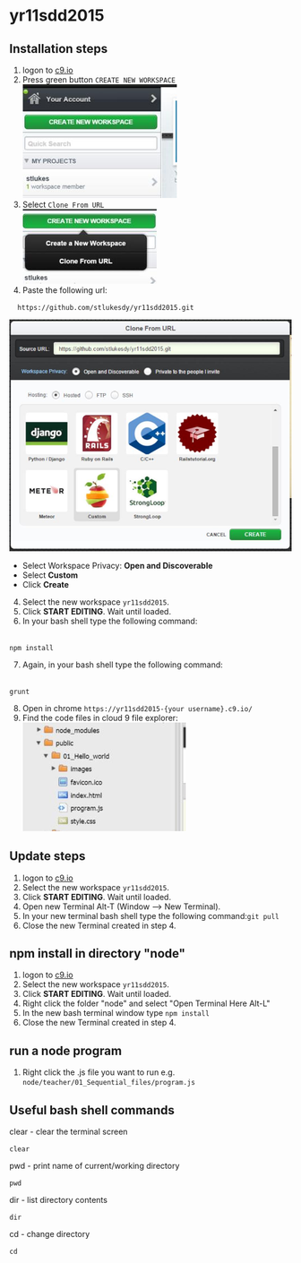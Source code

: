 # yr11sdd2015

## Installation steps

1. logon to <a href="https://c9.io" target="_blank">c9.io</a>
2. Press green button `CREATE NEW WORKSPACE`<br />
![Create new workspce](public/images/001.jpeg)
3. Select `Clone From URL`<br />
  ![Create new workspce](public/images/002.jpeg)<br />
4. Paste the following url: 
```
  https://github.com/stlukesdy/yr11sdd2015.git
```
![Create new workspce](public/images/003.jpeg)<br />

  - Select Workspace Privacy: **Open and Discoverable**<br />
  - Select **Custom**<br />
  - Click **Create**<br />

4. Select the new workspace `yr11sdd2015`.
5. Click **START EDITING**. Wait until loaded.
6. In your bash shell type the following command:<br /><br />
```
npm install
```
7. Again, in your bash shell type the following command:<br /><br />
```
grunt
```

8. Open in chrome `https://yr11sdd2015-{your username}.c9.io/`
9. Find the code files in cloud 9 file explorer:<br />
![Create new workspce](public/images/004.jpeg)


## Update steps


1. logon to <a href="https://c9.io" target="_blank">c9.io</a>
2. Select the new workspace `yr11sdd2015`.
3. Click **START EDITING**. Wait until loaded.
4. Open new Terminal Alt-T (Window --> New Terminal).
5. In your new terminal bash shell type the following command:`git pull`
6. Close the new Terminal created in step 4.

## npm install in directory "node"

1. logon to <a href="https://c9.io" target="_blank">c9.io</a>
2. Select the new workspace `yr11sdd2015`.
3. Click **START EDITING**. Wait until loaded. 
4. Right click the folder "node" and select "Open Terminal Here Alt-L"
5. In the new bash terminal window type `npm install`
6. Close the new Terminal created in step 4.


## run a node program

1. Right click the .js file you want to run e.g. `node/teacher/01_Sequential_files/program.js`


## Useful bash shell commands

clear - clear the terminal screen

    clear

pwd - print name of current/working directory

    pwd

dir - list directory contents

    dir


cd - change directory

    cd

